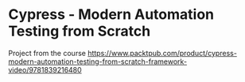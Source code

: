 # Cypress - Modern Automation Testing from Scratch
Project from the course https://www.packtpub.com/product/cypress-modern-automation-testing-from-scratch-framework-video/9781839216480

